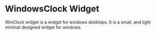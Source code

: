 # WindowsClock Widget

WinClock widget is a widget for windows desktops. It is a small, and light minimal designed widget for windows.